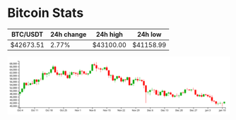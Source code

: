 # Bitcoin Stats

BTC/USDT|24h change|24h high|24h low|
|---|---|---|---|
|$42673.51|2.77%|$43100.00|$41158.99|

<img src="./chart.svg">
